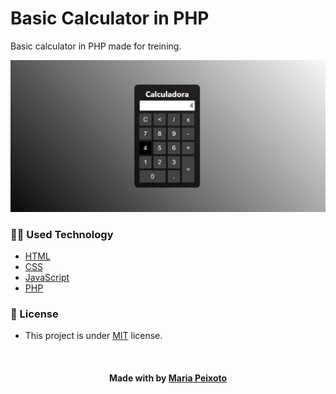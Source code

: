 # Basic Calculator in PHP
Basic calculator in PHP made for treining. 

<p align="center"><img src="./src/assets/img/calculatorphp.png" title="Basic Calculator"></p>


<h3>👨‍💻 Used Technology</h3>

- [HTML](https://www.w3schools.com/html/)
- [CSS](https://developer.mozilla.org/pt-BR/docs/Web/CSS)
- [JavaScript](https://developer.mozilla.org/en-US/docs/Web/JavaScript)
- [PHP](https://www.hostinger.com.br/tutoriais/o-que-e-php-guia-basico)


<!--License session-->
<h3>📝 License</h3>

- This project is under [MIT](./LICENSE.txt) license.


<!--Bottom session-->
<br><h4 align=center>Made with by <a target="_blank" href="https://github.com/mariacpeixoto" >Maria Peixoto</a></h4>
